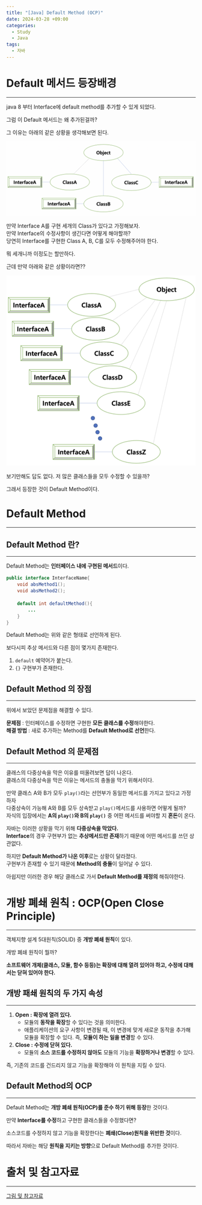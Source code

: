 ```yaml
---
title: "[Java] Default Method (OCP)"
date: 2024-03-28 +09:00
categories:
  - Study
  - Java
tags:
  - 자바
---
```

# Default 메서드 등장배경
---
java 8 부터 Interface에 default method를 추가할 수 있게 되었다.

그럼 이 Default 메서드는 왜 추가된걸까?

그 이유는 아래의 같은 상황을 생각해보면 된다.

![](images/2024-03-28-Java-Deafault-Method.png)

만약 Interface A를 구현 세개의 Class가 있다고 가정해보자.   
만약 Interface의 수정사항이 생긴다면 어떻게 해야할까?   
당연히 Interface를 구현한 Class A, B, C를 모두 수정해주어야 한다. 

뭐 세개니까 이정도는 할만하다.

근데 만약 아래와 같은 상황이라면??

![](images/2024-03-28-Java-Deafault-Method-1.png)

보기만해도 답도 없다. 저 많은 클래스들을 모두 수정할 수 있을까?   

그래서 등장한 것이 Default Method이다. 

# Default Method
---
## Default Method 란?
---
Default Method는 **인터페이스 내에 구현된 메서드**이다. 

```java
public interface InterfaceName{
	void absMethod1();
	void absMethod2();

	default int defaultMethod(){
		...
	}
}
```

Default Method는 위와 같은 형태로 선언하게 된다.

보다시피 추상 메서드와 다른 점이 몇가지 존재한다.
1. `default` 예약어가 붙는다. 
2. `{}` 구현부가 존재한다.

## Default Method 의 장점
---
위에서 보았던 문제점을 해결할 수 있다.

**문제점** : 인터페이스를 수정하면 구현한 **모든 클래스를 수정**해야한다.  
**해결 방법** : 새로 추가하는 Method를 **Default Method로 선언**한다.

## Default Method 의 문제점
---
클래스의 다중상속을 막은 이유를 떠올려보면 답이 나온다.   
클래스의 다중상속을 막은 이유는 메서드의 충돌을 막기 위해서이다.

만약 클래스 A와 B가 모두 `play()`라는 선언부가 동일한 메서드를 가지고 있다고 가정하자   
다중상속이 가능해 A와 B를 모두 상속받고 `play()`메서드를 사용하면 어떻게 될까?   
자식의 입장에서는 **A의 `play()`와 B의 `play()`** 중 어떤 메서드를 써야할 지 **혼돈**이 온다. 

자바는 이러한 상황을 막기 위해 **다중상속을 막았다.**    
**Interface**의 경우 구현부가 없는 **추상메서드만 존재**하기 때문에 어떤 메서드를 쓰던 상관없다.

하지만 **Default Method가 나온 이후**로는 상황이 달라졌다.   
구현부가 존재할 수 있기 때문에 **Method의 충돌**이 일어날 수 있다.

아쉽지만 이러한 경우 해당 클래스로 가서 **Default Method를 재정의** 해줘야한다.

# 개방 폐쇄 원칙 : OCP(Open Close Principle)
---
객체지향 설계 5대원칙(SOLID) 중 **개방 폐쇄 원칙**이 있다.

개방 폐쇄 원칙이 뭘까?

**소프트웨어 개체(클래스, 모듈, 함수 등등)는 확장에 대해 열려 있어야 하고, 수정에 대해서는 닫혀 있어야 한다.**

## 개방 패쇄 원칙의 두 가지 속성
---
1. **Open : 확장에 열려 있다.**
	- 모듈의 **동작을 확장**할 수 있다는 것을 의미한다.
	- 애플리케이션의 요구 사항이 변경될 때, 이 변경에 맞게 새로운 동작을 추가해 모듈을 확장할 수 있다. 즉, **모듈이 하는 일을 변경**할 수 있다.
2. **Close : 수정에 닫혀 있다.**
	- 모듈의 **소스 코드를 수정하지 않아도** 모듈의 기능을 **확장하거나 변경**할 수 있다.


즉, 기존의 코드를 건드리지 않고 기능을 확장해야 이 원칙을 지킬 수 있다.

## Default Method의 OCP
---
Default Method는 **개방 폐쇄 원칙(OCP)를 준수 하기 위해 등장**한 것이다.

만약 **Interface를 수정**하고 구현한 클래스들을 수정했다면?

소스코드를 수정하지 않고 기능을 확장한다는 **폐쇄(Close)원칙을 위반한 것**이다.

따라서 자바는 해당 **원칙을 지키는 방향**으로 Default Method를 추가한 것이다.


# 출처 및 참고자료
---
[그림 및 참고자료](https://velog.io/@heoseungyeon/%EB%94%94%ED%8F%B4%ED%8A%B8-%EB%A9%94%EC%84%9C%EB%93%9CDefault-Method)
